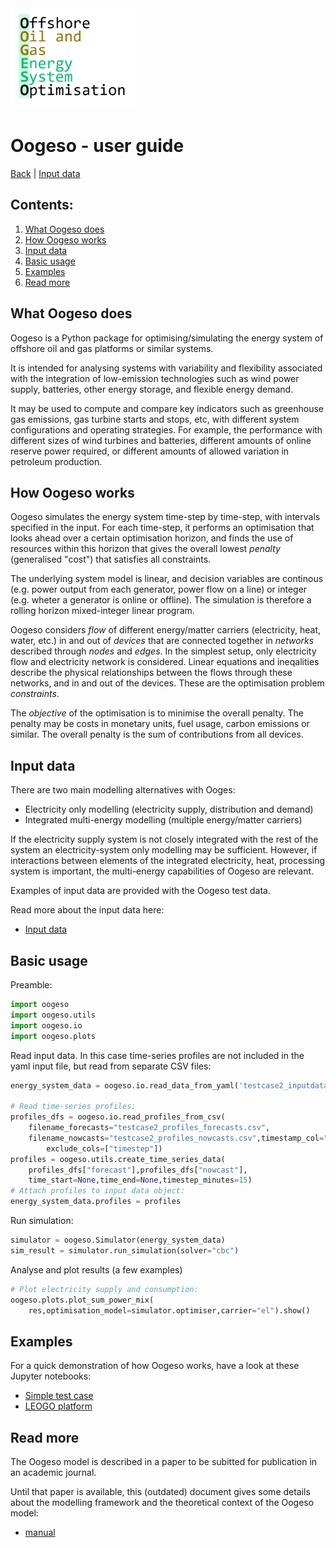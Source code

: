 <img src=media/logo_oogeso.png width=200 alt="Oogeso logo">

# Oogeso - user guide 
[Back](../README.md) | [Input data](userguide_inputdata.md)

## Contents:
1. [What Oogeso does](#what-oogeso-does)
4. [How Oogeso works](#how-oogeso-works)
1. [Input data](#input-data)
1. [Basic usage](#basic-usage)
3. [Examples](#examples)
2. [Read more](#read-more)

## What Oogeso does
Oogeso is a Python package for optimising/simulating the energy system of offshore oil and gas platforms or similar systems.

It is intended for analysing systems with variability and flexibility associated with the integration of low-emission technologies such as wind power supply, batteries, other energy storage, and flexible energy demand.

It may be used to compute and compare key indicators such as greenhouse gas emissions, gas turbine starts and stops, etc, with different system configurations and operating strategies. For example, the performance with different sizes of wind turbines and batteries, different amounts of online reserve power required, or different amounts of allowed variation in petroleum production.


## How Oogeso works
Oogeso simulates the energy system time-step by time-step, with intervals specified in the input. For each time-step, it performs an optimisation that looks ahead over a certain optimisation horizon, and finds the use of resources within this horizon that gives the overall lowest *penalty* (generalised "cost") that satisfies all constraints.

The underlying system model is linear, and decision variables are continous (e.g. power output from each generator, power flow on a line) or integer (e.g. wheter a generator is online or offline). 
The simulation is therefore a rolling horizon mixed-integer linear program. 

Oogeso considers *flow* of different energy/matter carriers (electricity, heat, water, etc.) in and out of *devices* that are connected together in *networks* described through *nodes* and *edges*. 
In the simplest setup, only electricity flow and electricity network is considered.
Linear equations and ineqalities describe the physical relationships between the flows through these networks, and in and out of the devices. These are the optimisation problem *constraints*.

The *objective* of the optimisation is to minimise the overall penalty. The penalty may be costs in monetary units, fuel usage, carbon emissions or similar. The overall penalty is the sum of contributions from all devices.


## Input data

There are two main modelling alternatives with Ooges:
* Electricity only modelling (electricity supply, distribution and demand)
* Integrated multi-energy modelling (multiple energy/matter carriers)

If the electricity supply system is not closely integrated with the rest of the system an electricity-system only modelling may be sufficient. 
However, if interactions between elements of the integrated electricity, heat, processing system is important, the multi-energy capabilities of Oogeso are relevant.

Examples of input data are provided with the Oogeso test data.

Read more about the input data here:
* [Input data](userguide_inputdata.md)

## Basic usage
Preamble:

```python
import oogeso
import oogeso.utils
import oogeso.io
import oogeso.plots
```

Read input data. In this case time-series profiles are not included in the yaml input file, but read from separate CSV files:

```python
energy_system_data = oogeso.io.read_data_from_yaml('testcase2_inputdata.yaml')

# Read time-series profiles:
profiles_dfs = oogeso.io.read_profiles_from_csv(
    filename_forecasts="testcase2_profiles_forecasts.csv",
    filename_nowcasts="testcase2_profiles_nowcasts.csv",timestamp_col="timestamp",
        exclude_cols=["timestep"])
profiles = oogeso.utils.create_time_series_data(
    profiles_dfs["forecast"],profiles_dfs["nowcast"],
    time_start=None,time_end=None,timestep_minutes=15)
# Attach profiles to input data object:
energy_system_data.profiles = profiles
```

Run simulation:

```python
simulator = oogeso.Simulator(energy_system_data)
sim_result = simulator.run_simulation(solver="cbc")
```

Analyse and plot results (a few examples)

```python
# Plot electricity supply and consumption:
oogeso.plots.plot_sum_power_mix(
    res,optimisation_model=simulator.optimiser,carrier="el").show()
```

## Examples
For a quick demonstration of how Oogeso works, have a look at these
Jupyter notebooks:


* [Simple test case](https://github.com/oogeso/oogeso/blob/master/examples/test%20case2.ipynb)
* [LEOGO platform](https://github.com/oogeso/oogeso/blob/master/examples/leogo_reference_platform.ipynb)


## Read more

The Oogeso model is described in a paper to be subitted for publication in an academic journal.

Until that paper is available, this (outdated) document gives some details
about the modelling framework and the theoretical context of the Oogeso model:
* [manual](oogeso_manual.pdf)
